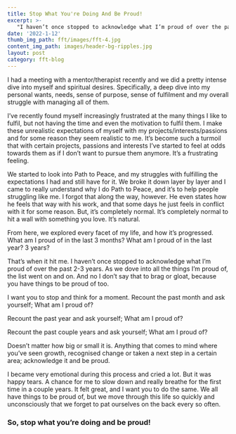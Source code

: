 ```yaml
---
title: Stop What You're Doing And Be Proud!
excerpt: >-
   "I haven’t once stopped to acknowledge what I’m proud of over the past 2-3 years"
date: '2022-1-12'
thumb_img_path: fft/images/fft-4.jpg
content_img_path: images/header-bg-ripples.jpg
layout: post
category: fft-blog
---
```

I had a meeting with a mentor/therapist recently and we did a pretty intense dive into myself and spiritual desires. Specifically, a deep dive into my personal 
wants, needs, sense of purpose, sense of fulfilment and my overall struggle with managing all of them.

I’ve recently found myself increasingly frustrated at the many things I like to fulfil, but not having the time and even the motivation to fulfil them. I make 
these unrealistic expectations of myself with my projects/interests/passions and for some reason they seem realistic to me. It’s become such a turmoil that with 
certain projects, passions and interests I’ve started to feel at odds towards them as if I don’t want to pursue them anymore. It’s a frustrating feeling.

We started to look into Path to Peace, and my struggles with fulfilling the expectations I had and still have for it. We broke it down layer by layer and I came 
to really understand why I do Path to Peace, and it’s to help people struggling like me. I forgot that along the way, however. He even states how he feels that 
way with his work, and that some days he just feels in conflict with it for some reason. But, it’s completely normal. It’s completely normal to hit a wall with 
something you love. It’s natural.

From here, we explored every facet of my life, and how it’s progressed. What am I proud of in the last 3 months? What am I proud of in the last year? 3 years?

That’s when it hit me. I haven’t once stopped to acknowledge what I’m proud of over the past 2-3 years. As we dove into all the things I’m proud of, the list went
on and on. And no I don’t say that to brag or gloat, because you have things to be proud of too. 

I want you to stop and think for a moment. Recount the past month and ask yourself; 
What am I proud of? 

Recount the past year and ask yourself; 
What am I proud of?

Recount the past couple years and ask yourself; 
What am I proud of?

Doesn’t matter how big or small it is. Anything that comes to mind where you’ve seen growth, recognised change or taken a next step in a certain area; acknowledge 
it and be proud.

I became very emotional during this process and cried a lot. But it was happy tears. A chance for me to slow down and really breathe for the first time in a 
couple years. It felt great, and I want you to do the same. We all have things to be proud of, but we move through this life so quickly and unconsciously that we 
forget to pat ourselves on the back every so often.

### So, stop what you’re doing and be proud!
